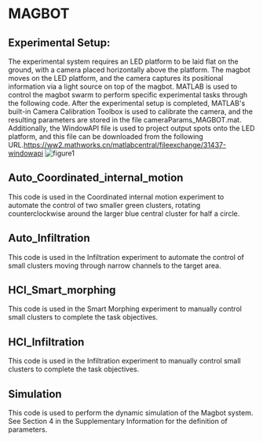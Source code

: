 # MAGBOT

## Experimental Setup: 
The experimental system requires an LED platform to be laid flat on the ground, with a camera placed horizontally above the platform. The magbot moves on the LED platform, and the camera captures its positional information via a light source on top of the magbot. MATLAB is used to control the magbot swarm to perform specific experimental tasks through the following code.
After the experimental setup is completed, MATLAB's built-in Camera Calibration Toolbox is used to calibrate the camera, and the resulting parameters are stored in the file cameraParams_MAGBOT.mat. Additionally, the WindowAPI file is used to project output spots onto the LED platform, and this file can be downloaded from the following URL.https://ww2.mathworks.cn/matlabcentral/fileexchange/31437-windowapi
![figure1](https://github.com/user-attachments/assets/93126bfa-ace0-4d25-899a-2243065d24bf)


## Auto_Coordinated_internal_motion
This code is used in the Coordinated internal motion experiment to automate the control of two smaller green clusters, rotating counterclockwise around the larger blue central cluster for half a circle.

## Auto_Infiltration
This code is used in the Infiltration experiment to automate the control of small clusters moving through narrow channels to the target area.

## HCI_Smart_morphing
This code is used in the Smart Morphing experiment to manually control small clusters to complete the task objectives.

## HCI_Infiltration
This code is used in the Infiltration experiment to manually control small clusters to complete the task objectives.

## Simulation
This code is used to perform the dynamic simulation of the Magbot system. See Section 4 in the Supplementary Information for the definition of parameters.  
